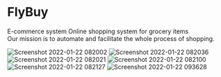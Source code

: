 # FlyBuy
E-commerce system
Online shopping system for grocery items <br /> Our mission is to automate and facilitate the whole process of shopping.





![Screenshot 2022-01-22 082002](https://user-images.githubusercontent.com/79309450/150622609-53b850e1-8407-4c54-9a5e-1a03d1b73e03.png)
![Screenshot 2022-01-22 082036](https://user-images.githubusercontent.com/79309450/150622576-35f89bfd-c9e2-483e-88ce-a34d956c4a6b.png)
![Screenshot 2022-01-22 082021](https://user-images.githubusercontent.com/79309450/150622612-9f906468-efdd-4330-b924-d9a6f99f16a9.png)
![Screenshot 2022-01-22 082100](https://user-images.githubusercontent.com/79309450/150622617-fcd285bd-d39b-4f36-a0d0-6ec7095841ab.png)
![Screenshot 2022-01-22 082127](https://user-images.githubusercontent.com/79309450/150622620-7fce2417-a528-4181-b8ff-7951a69c630c.png)
![Screenshot 2022-01-22 093628](https://user-images.githubusercontent.com/79309450/150624185-e6d3305c-51f7-487e-935a-479f8559e56a.png)
